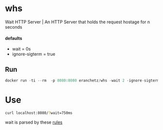 # whs
Wait HTTP Server | An HTTP Server that holds the request hostage for n seconds

#### defaults
* wait = 0s
* ignore-sigterm = true

## Run 

```go
docker run -ti --rm  -p 8080:8080 eranchetz/whs -wait 2 -ignore-sigterm false
```

# Use 

```bash
curl localhost:8080/?wait=750ms
```

wait is parsed by these [rules](https://golang.org/pkg/time/#ParseDuration)